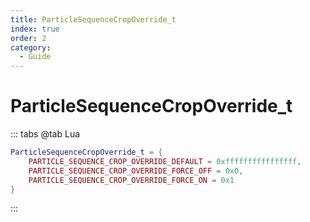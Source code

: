 ```yaml
---
title: ParticleSequenceCropOverride_t
index: true
order: 2
category:
  - Guide
---
```


# ParticleSequenceCropOverride_t
::: tabs
@tab Lua
```lua
ParticleSequenceCropOverride_t = {
    PARTICLE_SEQUENCE_CROP_OVERRIDE_DEFAULT = 0xffffffffffffffff,
    PARTICLE_SEQUENCE_CROP_OVERRIDE_FORCE_OFF = 0x0,
    PARTICLE_SEQUENCE_CROP_OVERRIDE_FORCE_ON = 0x1
}
```
:::